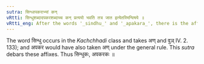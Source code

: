 ```yaml
---
sutra: सिन्ध्वपकराभ्यां कन्
vRtti: सिन्धुशब्दादपकरशब्दाच्च कन् प्रत्ययो भवति तत्र जात इत्येतस्मिन्विषये ॥
vRtti_eng: After the words '_sindhu_' and '_apakara_', there is the affix कन् in the sense of 'born therein'.
---
```

The word सिन्धु occurs in the _Kachchhadi_ class and takes अण् and वुञ् IV. 2. 133); and अपकर would have also taken अण् under the general rule. This _sutra_ debars these affixes. Thus सिन्धुकः, अपकरकः ॥

